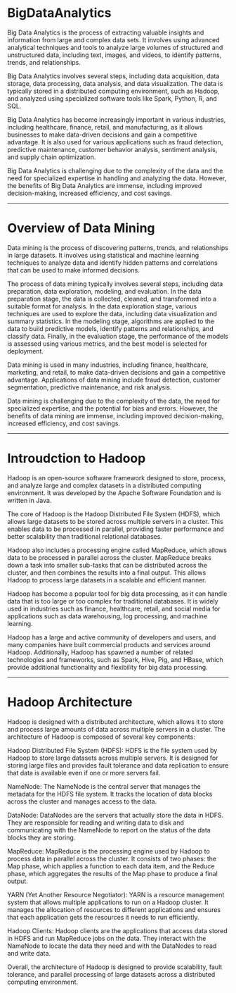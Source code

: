 # BigDataAnalytics

Big Data Analytics is the process of extracting valuable insights and information from large and complex data sets. It involves using advanced analytical techniques and tools to analyze large volumes of structured and unstructured data, including text, images, and videos, to identify patterns, trends, and relationships.

Big Data Analytics involves several steps, including data acquisition, data storage, data processing, data analysis, and data visualization. The data is typically stored in a distributed computing environment, such as Hadoop, and analyzed using specialized software tools like Spark, Python, R, and SQL.

Big Data Analytics has become increasingly important in various industries, including healthcare, finance, retail, and manufacturing, as it allows businesses to make data-driven decisions and gain a competitive advantage. It is also used for various applications such as fraud detection, predictive maintenance, customer behavior analysis, sentiment analysis, and supply chain optimization.

Big Data Analytics is challenging due to the complexity of the data and the need for specialized expertise in handling and analyzing the data. However, the benefits of Big Data Analytics are immense, including improved decision-making, increased efficiency, and cost savings.

---

# Overview of Data Mining

Data mining is the process of discovering patterns, trends, and relationships in large datasets. It involves using statistical and machine learning techniques to analyze data and identify hidden patterns and correlations that can be used to make informed decisions.

The process of data mining typically involves several steps, including data preparation, data exploration, modeling, and evaluation. In the data preparation stage, the data is collected, cleaned, and transformed into a suitable format for analysis. In the data exploration stage, various techniques are used to explore the data, including data visualization and summary statistics. In the modeling stage, algorithms are applied to the data to build predictive models, identify patterns and relationships, and classify data. Finally, in the evaluation stage, the performance of the models is assessed using various metrics, and the best model is selected for deployment.

Data mining is used in many industries, including finance, healthcare, marketing, and retail, to make data-driven decisions and gain a competitive advantage. Applications of data mining include fraud detection, customer segmentation, predictive maintenance, and risk analysis.

Data mining is challenging due to the complexity of the data, the need for specialized expertise, and the potential for bias and errors. However, the benefits of data mining are immense, including improved decision-making, increased efficiency, and cost savings.

---

# Introudction to Hadoop
Hadoop is an open-source software framework designed to store, process, and analyze large and complex datasets in a distributed computing environment. It was developed by the Apache Software Foundation and is written in Java.

The core of Hadoop is the Hadoop Distributed File System (HDFS), which allows large datasets to be stored across multiple servers in a cluster. This enables data to be processed in parallel, providing faster performance and better scalability than traditional relational databases.

Hadoop also includes a processing engine called MapReduce, which allows data to be processed in parallel across the cluster. MapReduce breaks down a task into smaller sub-tasks that can be distributed across the cluster, and then combines the results into a final output. This allows Hadoop to process large datasets in a scalable and efficient manner.

Hadoop has become a popular tool for big data processing, as it can handle data that is too large or too complex for traditional databases. It is widely used in industries such as finance, healthcare, retail, and social media for applications such as data warehousing, log processing, and machine learning.

Hadoop has a large and active community of developers and users, and many companies have built commercial products and services around Hadoop. Additionally, Hadoop has spawned a number of related technologies and frameworks, such as Spark, Hive, Pig, and HBase, which provide additional functionality and flexibility for big data processing.

---

# Hadoop Architecture
Hadoop is designed with a distributed architecture, which allows it to store and process large amounts of data across multiple servers in a cluster. The architecture of Hadoop is composed of several key components:

Hadoop Distributed File System (HDFS): HDFS is the file system used by Hadoop to store large datasets across multiple servers. It is designed for storing large files and provides fault tolerance and data replication to ensure that data is available even if one or more servers fail.

NameNode: The NameNode is the central server that manages the metadata for the HDFS file system. It tracks the location of data blocks across the cluster and manages access to the data.

DataNode: DataNodes are the servers that actually store the data in HDFS. They are responsible for reading and writing data to disk and communicating with the NameNode to report on the status of the data blocks they are storing.

MapReduce: MapReduce is the processing engine used by Hadoop to process data in parallel across the cluster. It consists of two phases: the Map phase, which applies a function to each data item, and the Reduce phase, which aggregates the results of the Map phase to produce a final output.

YARN (Yet Another Resource Negotiator): YARN is a resource management system that allows multiple applications to run on a Hadoop cluster. It manages the allocation of resources to different applications and ensures that each application gets the resources it needs to run efficiently.

Hadoop Clients: Hadoop clients are the applications that access data stored in HDFS and run MapReduce jobs on the data. They interact with the NameNode to locate the data they need and with the DataNodes to read and write data.

Overall, the architecture of Hadoop is designed to provide scalability, fault tolerance, and parallel processing of large datasets across a distributed computing environment.
